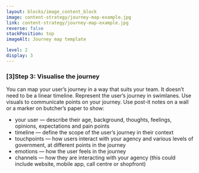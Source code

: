 ```yaml
---
layout: blocks/image_content_block
image: content-strategy/journey-map-example.jpg
link: content-strategy/journey-map-example.jpg
reverse: false
stackPosition: top
imageAlt: Journey map template

level: 2
display: 3
---
```

### [3]Step 3: Visualise the journey

You can map your user’s journey in a way that suits your team. It doesn’t need to be a linear timeline.
Represent the user’s journey in swimlanes. Use visuals to communicate points on your journey. Use post-it notes on a wall or a marker on butcher’s paper to show: 
  * your user — describe their age, background, thoughts, feelings, opinions, expectations and pain points
  * timeline — define the scope of the user’s journey in their context 
  * touchpoints — how users interact with your agency and various levels of government, at different points in the journey 
  * emotions — how the user feels in the journey
  * channels — how they are interacting with your agency (this could include website, mobile app, call centre or shopfront)

